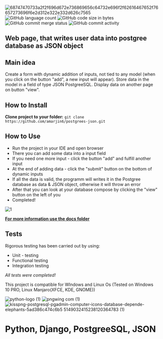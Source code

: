 ![68747470733a2f2f696d672e736869656c64732e696f2f62616467652f76657273696f6e2d312e322e332d626c7565](https://user-images.githubusercontent.com/86531927/156447715-47323250-a4d0-400d-914c-df659d1666c6.svg)
![GitHub language count](https://img.shields.io/github/languages/count/amarjin6/postgrees-json?color=red&logo=Github) 
![GitHub code size in bytes](https://img.shields.io/github/languages/code-size/amarjin6/postgrees-json?logo=gitbook&logoColor=green)
![GitHub commit merge status](https://img.shields.io/github/commit-status/amarjin6/postgrees-json/master/2d50390640570bbef9d750d0beaace5fb8f9508a)
![GitHub commit activity](https://img.shields.io/github/commit-activity/m/amarjin6/postgrees-json?label=activity&logo=Python&logoColor=yellow)
## Web page, that writes user data into postgree database as JSON object

## Main idea
Create a form with dynamic addition of inputs, not tied to any model (when you click on the button "add", a new input will appear). Store data in the model in a field of type JSON PostgreeSQL. Display data on another page on button "view".

## How to Install
**Clone project to your folder:**
`git clone https://github.com/amarjin6/postgrees-json.git`

## How to Use
* Run the project in your IDE and open browser
* There you can add some data into a input field
* If you need one more input - click the button "add" and fulfill another input
* At the end of adding data - click the "submit" button on the bottom of dynamic inputs
* If all the data is valid, the programm will writes it in the Postgree database as data & JSON object, otherwise it will throw an error
* After that you can look at your database compose by clicking the "view" button on the left of you
* Completed!

![1](https://user-images.githubusercontent.com/86531927/156452131-e0f61519-0871-41d2-809a-2e88ba3d4fb6.jpg)
  
[**For more information use the docs folder**](https://github.com/amarjin6/postgrees-json/tree/master/docs/docs.md)

## Tests
Rigorous testing has been carried out by using:
* Unit - testing
* Functional testing
* Integration testing

*All tests were completed!*

This project is compatible for WIndows and Linux Os
(Tested on Windows 10 PRO, Linux Manjaro(XFCE, KDE, GNOME))

![python-logo (1)](https://user-images.githubusercontent.com/86531927/156536059-bbdf8340-4cd3-460c-936c-67d57e632bbb.png)
![pngwing com (1)](https://user-images.githubusercontent.com/86531927/156533882-4e032fde-da53-4e4d-b0cf-498cbaa98eea.png)
![kisspng-postgresql-pgadmin-computer-icons-database-depende-elephants-5ad386c474c6b5 5149032415238120364783 (1)](https://user-images.githubusercontent.com/86531927/156535811-a97cac9e-2a30-43b0-85e5-36232d281e7c.png)

# Python, Django, PostgreeSQL, JSON
